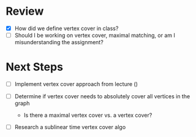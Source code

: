 # Review

- [X] How did we define vertex cover in class?
- [ ] Should I be working on vertex cover, maximal matching, or am I misunderstanding the assignment?

# Next Steps

- [ ] Implement vertex cover approach from lecture ()

- [ ] Determine if vertex cover needs to absolutely cover all vertices in the graph
  - Is there a maximal vertex cover vs. a vertex cover?
- [ ] Research a sublinear time vertex cover algo
